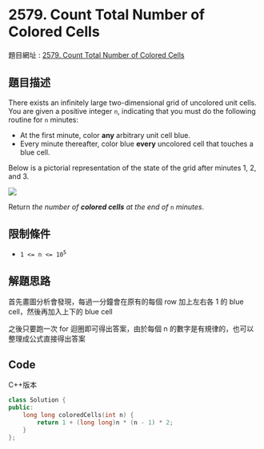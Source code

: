 # 2579. Count Total Number of Colored Cells

題目網址 : [2579. Count Total Number of Colored Cells](https://leetcode.com/problems/count-total-number-of-colored-cells/description)

## 題目描述

There exists an infinitely large two-dimensional grid of uncolored unit cells. You are given a positive integer `n`, indicating that you must do the following routine for `n` minutes:

- At the first minute, color **any** arbitrary unit cell blue.
- Every minute thereafter, color blue **every** uncolored cell that touches a blue cell.

Below is a pictorial representation of the state of the grid after minutes 1, 2, and 3.

![](https://assets.leetcode.com/uploads/2023/01/10/example-copy-2.png)

Return _the number of **colored cells** at the end of_ `n` _minutes_.

## 限制條件

- <code>1 <= n <= 10<sup>5</sup></code>

## 解題思路

首先畫圖分析會發現，每過一分鐘會在原有的每個 row 加上左右各 1 的 blue cell，然後再加入上下的 blue cell

之後只要跑一次 for 迴圈即可得出答案，由於每個 n 的數字是有規律的，也可以整理成公式直接得出答案

## Code

C++版本

```C++
class Solution {
public:
    long long coloredCells(int n) {
        return 1 + (long long)n * (n - 1) * 2;
    }
};
```
